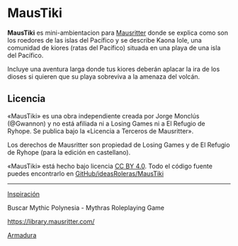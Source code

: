 # MausTiki

**MausTiki** es mini-ambientacion para [Mausritter](https://losing-games.itch.io/mausritter) donde se explica como son los roedores de las islas del Pacífico y se describe Kaona Iole, una comunidad de kiores (ratas del Pacífico) situada en una playa de una isla del Pacífico.

Incluye una aventura larga donde tus kiores deberán aplacar la ira de los dioses si quieren que su playa sobreviva a la amenaza del volcán.

## Licencia

«MausTiki» es una obra independiente creada por Jorge Monclús (@Gwannon) y no está afiliada ni a Losing Games ni a El Refugio de Ryhope. 
Se publica bajo la «Licencia a Terceros de Mausritter».

Los derechos de Mausritter son propiedad de Losing Games y de El Refugio de Ryhope (para la edición en castellano).

«MausTiki» está hecho bajo licencia [CC BY 4.0](https://creativecommons.org/licenses/by/4.0/legalcode.es). Todo el código fuente puedes encontrarlo en [GitHub/ideasRoleras/MausTiki](https://github.com/gwannon/ideasRoleras/tree/main/EntregaElPaquete)

---

[Inspiración](https://itch.io/physical-games/tag-mausritter)

Buscar Mythic Polynesia - Mythras Roleplaying Game

https://library.mausritter.com/

[Armadura](https://drachenmagier.tumblr.com/post/158961522872/mouse-armor-d-a-light-grass-armor-with-bark)